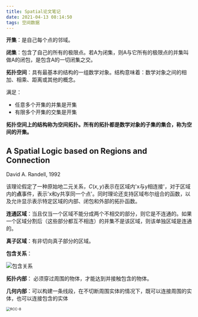 ```yaml
---
title: Spatial论文笔记
date: 2021-04-13 08:14:50
tags: 空间数据
---
```


**开集**：是自己每个点的邻域。

**闭集**：包含了自己的所有的极限点。若A为闭集，则A与它所有的极限点的并集叫做A的闭包，是包含A的一切闭集之交。

**拓扑空间**：具有最基本的结构的一组数学对象。结构意味着：数学对象之间的相加、相乘、距离或其他的概念。

满足：

- 任意多个开集的并集是开集
- 有限多个开集的交集是开集

**拓扑空间上的结构称为空间拓扑。所有的拓扑都是数学对象的子集的集合，称为空间的开集。**



## A Spatial Logic based on Regions and Connection

David A. Randell, 1992

该理论假定了一种原始地二元关系，$C(x,y)$表示在区域内'x与y相连接'，对于区域内的**点**事件，表示'x和y共享同一个点'。同时理论还支持区域布尔组合的函数，以及允许显示表示特定区域的内部、闭包和外部的拓扑函数。

**连通区域**：当且仅当一个区域不能分成两个不相交的部分，则它是不连通的。如果一个区域分割后（这些部分都互不相连）的并集不是该区域，则该单独区域是连通的。 

**真子区域**：有非切向真子部分的区域。

**包含关系**：

![包含关系](https://tva1.sinaimg.cn/large/005SZbikgy1gpi653tbkwj30ic06jmyd.jpg)

**拓扑内部**： 必须穿过周围的物体，才能达到并接触包含的物体。

**几何内部**：可以构建一条线段，在不切断周围实体的情况下，既可以连接周围的实体，也可以连接包含的实体

<img src="https://tva1.sinaimg.cn/large/005SZbikgy1gpjgibn3jwj30ny0cc403.jpg" alt="RCC-8" style="zoom: 67%;" />

